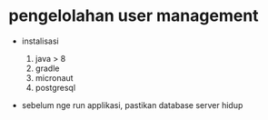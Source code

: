 # pengelolahan user management

* instalisasi
    1. java > 8
    2. gradle 
    3. micronaut
    4. postgresql

* sebelum nge run applikasi, pastikan database server hidup